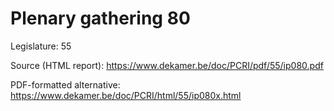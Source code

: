 # Plenary gathering 80

Legislature: 55

Source (HTML report): https://www.dekamer.be/doc/PCRI/pdf/55/ip080.pdf

PDF-formatted alternative: https://www.dekamer.be/doc/PCRI/html/55/ip080x.html


